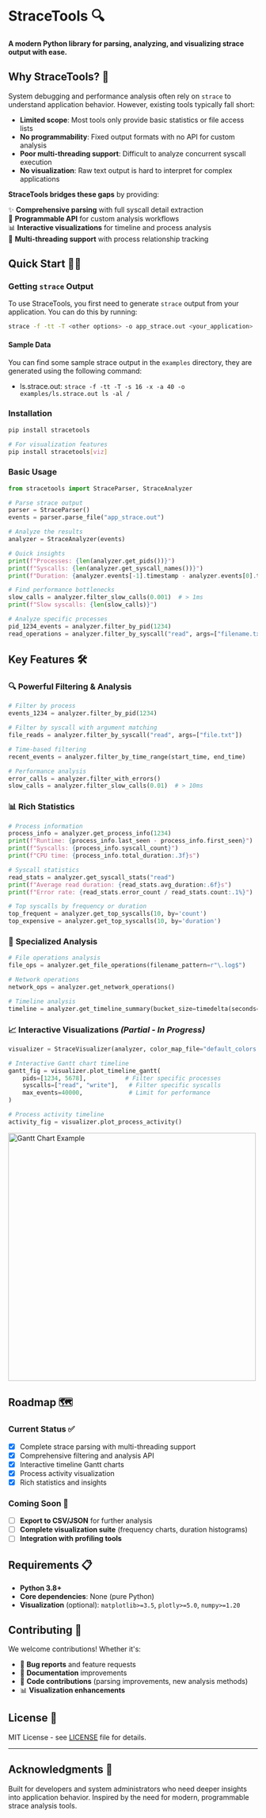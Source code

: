 # StraceTools 🔍

**A modern Python library for parsing, analyzing, and visualizing strace output with ease.**

## Why StraceTools? 🚀

System debugging and performance analysis often rely on `strace` to understand application behavior. However, existing tools typically fall short:

- **Limited scope**: Most tools only provide basic statistics or file access lists
- **No programmability**: Fixed output formats with no API for custom analysis
- **Poor multi-threading support**: Difficult to analyze concurrent syscall execution
- **No visualization**: Raw text output is hard to interpret for complex applications

**StraceTools bridges these gaps** by providing:

✨ **Comprehensive parsing** with full syscall detail extraction  
🔧 **Programmable API** for custom analysis workflows  
📊 **Interactive visualizations** for timeline and process analysis  
🧵 **Multi-threading support** with process relationship tracking  

## Quick Start 🏃‍♂️

### Getting `strace` Output
To use StraceTools, you first need to generate `strace` output from your application. You can do this by running:

```bash
strace -f -tt -T <other options> -o app_strace.out <your_application>
```

#### Sample Data
You can find some sample strace output in the `examples` directory, they are generated using the following command:
- ls.strace.out: `strace -f -tt -T -s 16 -x -a 40 -o examples/ls.strace.out ls -al /`


### Installation

```bash
pip install stracetools

# For visualization features
pip install stracetools[viz]
```

### Basic Usage

```python
from stracetools import StraceParser, StraceAnalyzer

# Parse strace output
parser = StraceParser()
events = parser.parse_file("app_strace.out")

# Analyze the results
analyzer = StraceAnalyzer(events)

# Quick insights
print(f"Processes: {len(analyzer.get_pids())}")
print(f"Syscalls: {len(analyzer.get_syscall_names())}")
print(f"Duration: {analyzer.events[-1].timestamp - analyzer.events[0].timestamp}")

# Find performance bottlenecks
slow_calls = analyzer.filter_slow_calls(0.001)  # > 1ms
print(f"Slow syscalls: {len(slow_calls)}")

# Analyze specific processes
pid_1234_events = analyzer.filter_by_pid(1234)
read_operations = analyzer.filter_by_syscall("read", args=["filename.txt"])
```

## Key Features 🛠️

### 🔍 **Powerful Filtering & Analysis**

```python
# Filter by process
events_1234 = analyzer.filter_by_pid(1234)

# Filter by syscall with argument matching
file_reads = analyzer.filter_by_syscall("read", args=["file.txt"])

# Time-based filtering
recent_events = analyzer.filter_by_time_range(start_time, end_time)

# Performance analysis
error_calls = analyzer.filter_with_errors()
slow_calls = analyzer.filter_slow_calls(0.01)  # > 10ms
```

### 📊 **Rich Statistics**

```python
# Process information
process_info = analyzer.get_process_info(1234)
print(f"Runtime: {process_info.last_seen - process_info.first_seen}")
print(f"Syscalls: {process_info.syscall_count}")
print(f"CPU time: {process_info.total_duration:.3f}s")

# Syscall statistics
read_stats = analyzer.get_syscall_stats("read")
print(f"Average read duration: {read_stats.avg_duration:.6f}s")
print(f"Error rate: {read_stats.error_count / read_stats.count:.1%}")

# Top syscalls by frequency or duration
top_frequent = analyzer.get_top_syscalls(10, by='count')
top_expensive = analyzer.get_top_syscalls(10, by='duration')
```

### 🎯 **Specialized Analysis**

```python
# File operations analysis
file_ops = analyzer.get_file_operations(filename_pattern=r"\.log$")

# Network operations
network_ops = analyzer.get_network_operations()

# Timeline analysis
timeline = analyzer.get_timeline_summary(bucket_size=timedelta(seconds=1))
```

### 📈 **Interactive Visualizations** *(Partial - In Progress)*

```python
visualizer = StraceVisualizer(analyzer, color_map_file="default_colors.json", auto_fillup=False)

# Interactive Gantt chart timeline
gantt_fig = visualizer.plot_timeline_gantt(
    pids=[1234, 5678],           # Filter specific processes
    syscalls=["read", "write"],   # Filter specific syscalls
    max_events=40000,             # Limit for performance
)

# Process activity timeline  
activity_fig = visualizer.plot_process_activity()
```

<img alt="Gantt Chart Example" height="500" src="./docs/filtered_events.svg"/>

## Roadmap 🗺️

### Current Status ✅
- [x] Complete strace parsing with multi-threading support
- [x] Comprehensive filtering and analysis API
- [x] Interactive timeline Gantt charts
- [x] Process activity visualization
- [x] Rich statistics and insights

### Coming Soon 🚧
- [ ] **Export to CSV/JSON** for further analysis
- [ ] **Complete visualization suite** (frequency charts, duration histograms)
- [ ] **Integration with profiling tools**

## Requirements 📋

- **Python 3.8+**
- **Core dependencies**: None (pure Python)
- **Visualization** (optional): `matplotlib>=3.5`, `plotly>=5.0`, `numpy>=1.20`

## Contributing 🤝

We welcome contributions! Whether it's:

- 🐛 **Bug reports** and feature requests
- 📖 **Documentation** improvements  
- 🔧 **Code contributions** (parsing improvements, new analysis methods)
- 📊 **Visualization enhancements**


## License 📄

MIT License - see [LICENSE](LICENSE) file for details.

---

## Acknowledgments 🙏

Built for developers and system administrators who need deeper insights into application behavior.
Inspired by the need for modern, programmable strace analysis tools.
